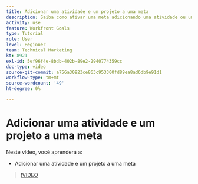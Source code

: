 ```yaml
---
title: Adicionar uma atividade e um projeto a uma meta
description: Saiba como ativar uma meta adicionando uma atividade ou um projeto em [!DNL Workfront Goals].
activity: use
feature: Workfront Goals
type: Tutorial
role: User
level: Beginner
team: Technical Marketing
kt: 8921
exl-id: 5ef96f4e-8bdb-402b-89e2-2940774359cc
doc-type: video
source-git-commit: a756a30923ce863c953300fd89ea8ad6db9e91d1
workflow-type: tm+mt
source-wordcount: '49'
ht-degree: 0%

---
```


# Adicionar uma atividade e um projeto a uma meta

Neste vídeo, você aprenderá a:

* Adicionar uma atividade e um projeto a uma meta

>[!VIDEO](https://video.tv.adobe.com/v/335193/?quality=12&learn=on)
